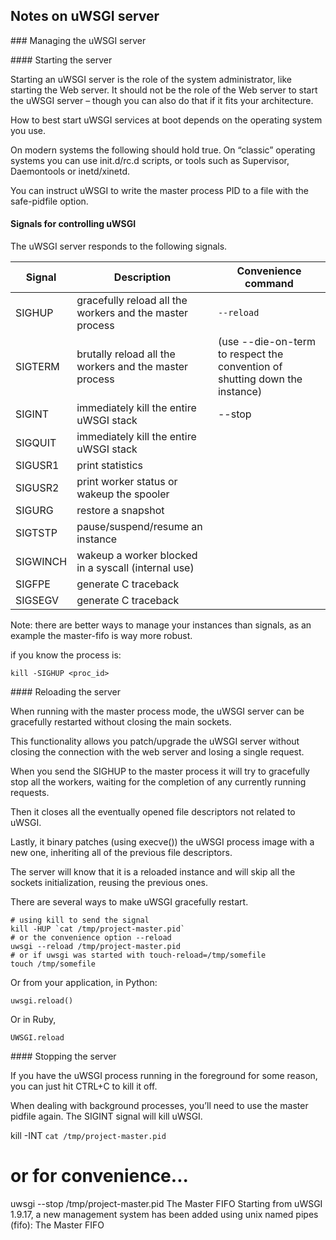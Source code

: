 ## Notes on uWSGI server

### Managing the uWSGI server

#### Starting the server

Starting an uWSGI server is the role of the system administrator, like starting the Web server. It
should not be the role of the Web server to start the uWSGI server – though you can also do that if
it fits your architecture.

How to best start uWSGI services at boot depends on the operating system you use.

On modern systems the following should hold true. On “classic” operating systems you can use
init.d/rc.d scripts, or tools such as Supervisor, Daemontools or inetd/xinetd.

You can instruct uWSGI to write the master process PID to a file with the safe-pidfile option.

#### Signals for controlling uWSGI

The uWSGI server responds to the following signals.

| Signal  | Description                     | Convenience command  |
|---------|---------------------------------|----------------------|
| SIGHUP  | gracefully reload all the workers and the master process | `--reload` |
| SIGTERM | brutally reload all the workers and the master process | (use --die-on-term to respect the convention of shutting down the instance) |
| SIGINT  | immediately kill the entire uWSGI stack | --stop |
| SIGQUIT | immediately kill the entire uWSGI stack ||
| SIGUSR1 | print statistics ||
| SIGUSR2 | print worker status or wakeup the spooler ||
| SIGURG  | restore a snapshot ||
| SIGTSTP | pause/suspend/resume an instance ||
| SIGWINCH| wakeup a worker blocked in a syscall (internal use) ||
| SIGFPE  | generate C traceback ||
| SIGSEGV | generate C traceback ||

Note: there are better ways to manage your instances than signals, as an example the master-fifo is
way more robust.

if you know the process is:

    kill -SIGHUP <proc_id>

#### Reloading the server

When running with the master process mode, the uWSGI server can be gracefully restarted without
closing the main sockets.

This functionality allows you patch/upgrade the uWSGI server without closing the connection with the
web server and losing a single request.

When you send the SIGHUP to the master process it will try to gracefully stop all the workers,
waiting for the completion of any currently running requests.

Then it closes all the eventually opened file descriptors not related to uWSGI.

Lastly, it binary patches (using execve()) the uWSGI process image with a new one, inheriting all of
the previous file descriptors.

The server will know that it is a reloaded instance and will skip all the sockets initialization,
reusing the previous ones.

There are several ways to make uWSGI gracefully restart.

    # using kill to send the signal
    kill -HUP `cat /tmp/project-master.pid`
    # or the convenience option --reload
    uwsgi --reload /tmp/project-master.pid
    # or if uwsgi was started with touch-reload=/tmp/somefile
    touch /tmp/somefile

Or from your application, in Python:

    uwsgi.reload()

Or in Ruby,

    UWSGI.reload

#### Stopping the server

If you have the uWSGI process running in the foreground for some reason, you can just hit CTRL+C to kill it off.

When dealing with background processes, you’ll need to use the master pidfile again. The SIGINT signal will kill uWSGI.

kill -INT `cat /tmp/project-master.pid`
# or for convenience...
uwsgi --stop /tmp/project-master.pid
The Master FIFO
Starting from uWSGI 1.9.17, a new management system has been added using unix named pipes (fifo): The Master FIFO
